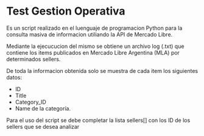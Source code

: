 # Test Gestion Operativa

Es un script realizado en el luenguaje de programacion Python para la consulta masiva de informacion utiliando la API de Mercado Libre.

Mediante la ejecucucion del mismo se obtiene un archivo log (.txt) que contiene los items publicados en Mercado Libre Argentina (MLA) por determinados sellers.

De toda la informacion obtenida solo se muestra de cada item los siguientes datos: 
* ID
* Title
* Category_ID
* Name de la categoría.

Para el uso del script se debe completar la lista sellers[] con los ID de los sellers que se desea analizar
